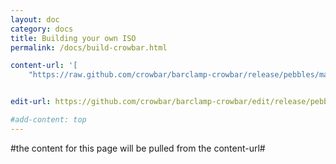 ```yaml
---
layout: doc
category: docs
title: Building your own ISO
permalink: /docs/build-crowbar.html

content-url: '[
    "https://raw.github.com/crowbar/barclamp-crowbar/release/pebbles/master/doc/devguide/devtool-build.md"]'


edit-url: https://github.com/crowbar/barclamp-crowbar/edit/release/pebbles/master/doc/devguide/devtool-build.md

#add-content: top
---
```


#the content for this page will be pulled from the content-url#


